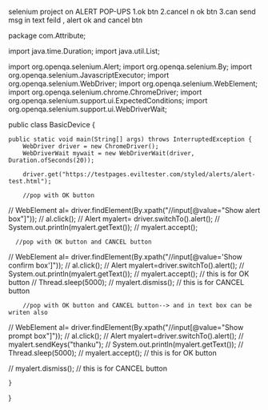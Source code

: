  selenium project on ALERT POP-UPS
1.ok btn
2.cancel n ok btn
3.can send msg in text feild , alert  ok and cancel btn


package com.Attribute;

import java.time.Duration;
import java.util.List;

import org.openqa.selenium.Alert;
import org.openqa.selenium.By;
import org.openqa.selenium.JavascriptExecutor;
import org.openqa.selenium.WebDriver;
import org.openqa.selenium.WebElement;
import org.openqa.selenium.chrome.ChromeDriver;
import org.openqa.selenium.support.ui.ExpectedConditions;
import org.openqa.selenium.support.ui.WebDriverWait;

public class BasicDevice {

    public static void main(String[] args) throws InterruptedException {
        WebDriver driver = new ChromeDriver();
        WebDriverWait mywait = new WebDriverWait(driver, Duration.ofSeconds(20));
        
        driver.get("https://testpages.eviltester.com/styled/alerts/alert-test.html");
        
        //pop with OK button
//       WebElement al= driver.findElement(By.xpath("//input[@value=\"Show alert box\"]"));
//       al.click();
//       Alert myalert= driver.switchTo().alert();
//       System.out.println(myalert.getText());
//       myalert.accept();
        
        
      //pop with OK button and CANCEL button
//      WebElement al= driver.findElement(By.xpath("//input[@value='Show confirm box']"));
//      al.click();
//      Alert myalert=driver.switchTo().alert();
//   System.out.println(myalert.getText());
 //  myalert.accept();  // this is for OK button
//   Thread.sleep(5000);
//   myalert.dismiss();    // this is for CANCEL button

      
        //pop with OK button and CANCEL button--> and in text box can be writen also
//      WebElement al= driver.findElement(By.xpath("//input[@value=\"Show prompt box\"]"));
//      al.click();
//      Alert myalert=driver.switchTo().alert();
//      myalert.sendKeys("thanku");
//   System.out.println(myalert.getText());
//   Thread.sleep(5000);
 //  myalert.accept();  // this is for OK button

//  myalert.dismiss();    // this is for CANCEL button
        
    }
}
